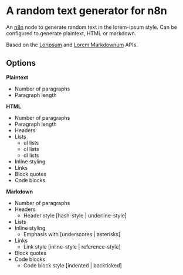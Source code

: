 # A random text generator for n8n

An [n8n](n8n.io) node to generate random text in the lorem-ipsum style. Can be configured to generate plaintext, HTML or markdown.

Based on the [Loripsum](https://loripsum.net/) and [Lorem Markdownum](https://jaspervdj.be/lorem-markdownum/) APIs.

## Options

**Plaintext**
- Number of paragraphs
- Paragraph length

**HTML**
- Number of paragraphs
- Paragraph length
- Headers
- Lists
    - ul lists
    - ol lists
    - dl lists
- Inline styling
- Links
- Block quotes
- Code blocks

**Markdown**
- Number of paragraphs
- Headers
    - Header style [hash-style | underline-style]
- Lists
- Inline styling
    - Emphasis with [underscores | asterisks]
- Links
    - Link style [inline-style | reference-style]
- Block quotes
- Code blocks
    - Code block style [indented | backticked]
